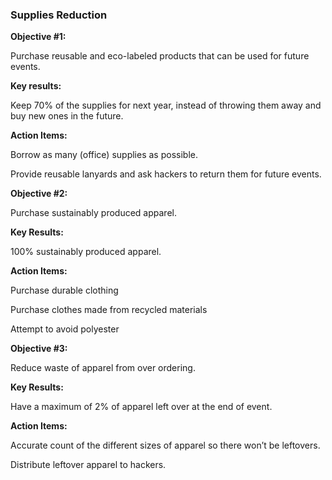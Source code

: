 ### Supplies Reduction
**Objective #1:**

Purchase reusable and eco-labeled products that can be used for future events.

**Key results:**

Keep 70% of the supplies for next year, instead of throwing them away and buy new  ones in the future.

**Action Items:**

Borrow as many (office) supplies as possible.

Provide reusable lanyards and ask hackers to return them for future events.



**Objective #2:**

Purchase sustainably produced apparel.

**Key Results:**

100% sustainably produced apparel.

**Action Items:**

Purchase durable clothing

Purchase clothes made from recycled materials

Attempt to avoid polyester



**Objective #3:**

Reduce waste of apparel from over ordering.

**Key Results:**

Have a maximum of 2% of apparel left over at the end of event.

**Action Items:**

Accurate count of the different sizes of apparel so there won’t be leftovers.

Distribute leftover apparel to hackers.
